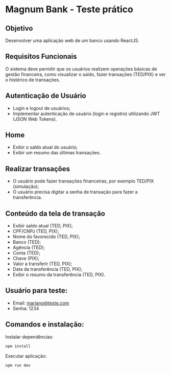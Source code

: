 # Magnum Bank - Teste prático

## Objetivo
Desenvolver uma aplicação web de um banco usando ReactJS.

## Requisitos Funcionais

O sistema deve permitir que os usuários realizem operações básicas de gestão financeira, como visualizar o saldo, fazer transações (TED/PIX) e ver o histórico de transações.

## Autenticação de Usuário
- Login e logout de usuários;
- Implementar autenticação de usuário (login e registro) utilizando JWT (JSON Web Tokens).

## Home
- Exibir o saldo atual do usuário;
- Exibir um resumo das últimas transações.

## Realizar transações
- O usuário pode fazer transações financeiras, por exemplo TED/PIX (simulação);
- O usuário precisa digitar a senha de transação para fazer a transferência.

## Conteúdo da tela de transação
- Exibir saldo atual (TED, PIX);
- CPF/CNPJ (TED, PIX);
- Nome do favorecido (TED, PIX);
- Banco (TED);
- Agência (TED);
- Conta (TED);
- Chave (PIX);
- Valor a transferir (TED, PIX);
- Data da transferência (TED, PIX);
- Exibir o resumo da transferência (TED, PIX).

## Usuário para teste:
- Email: mariano@teste.com
- Senha: 1234

## Comandos e instalação:

Instalar dependências:
```bash
npm install
```

Executar aplicação:
```bash
npm run dev
```
